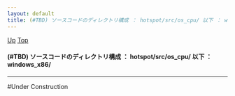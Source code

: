 ```yaml
---
layout: default
title: (#TBD) ソースコードのディレクトリ構成 ： hotspot/src/os_cpu/ 以下 ： windows_x86/
---
```

[Up](noNPfVR_fz.html) [Top](../index.html)

#### (#TBD) ソースコードのディレクトリ構成 ： hotspot/src/os_cpu/ 以下 ： windows_x86/

--- 
#Under Construction






